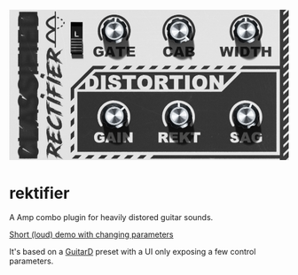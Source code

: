 ![Screenshot](./screenshot.jpg)

# rektifier
A Amp combo plugin for heavily distored guitar sounds.

[Short (loud) demo with changing parameters](./loud_demo.mp3)

It's based on a [GuitarD](https://github.com/TobiasKozel/GuitarD) preset with a UI only exposing a few control parameters.
